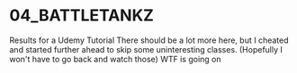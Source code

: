 # 04_BATTLETANKZ
Results for a Udemy Tutorial
There should be a lot more here, but I cheated and started further ahead to skip some uninteresting classes. (Hopefully I won't have to go back and watch those)
WTF is going on